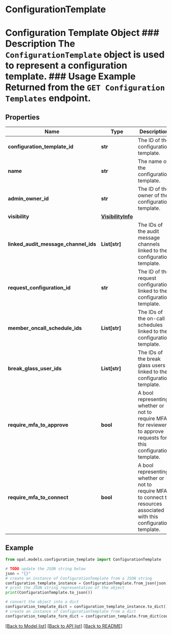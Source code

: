 # ConfigurationTemplate

# Configuration Template Object ### Description The `ConfigurationTemplate` object is used to represent a configuration template.  ### Usage Example Returned from the `GET Configuration Templates` endpoint.

## Properties

Name | Type | Description | Notes
------------ | ------------- | ------------- | -------------
**configuration_template_id** | **str** | The ID of the configuration template. | [optional] 
**name** | **str** | The name of the configuration template. | [optional] 
**admin_owner_id** | **str** | The ID of the owner of the configuration template. | [optional] 
**visibility** | [**VisibilityInfo**](VisibilityInfo.md) |  | [optional] 
**linked_audit_message_channel_ids** | **List[str]** | The IDs of the audit message channels linked to the configuration template. | [optional] 
**request_configuration_id** | **str** | The ID of the request configuration linked to the configuration template. | [optional] 
**member_oncall_schedule_ids** | **List[str]** | The IDs of the on-call schedules linked to the configuration template. | [optional] 
**break_glass_user_ids** | **List[str]** | The IDs of the break glass users linked to the configuration template. | [optional] 
**require_mfa_to_approve** | **bool** | A bool representing whether or not to require MFA for reviewers to approve requests for this configuration template. | [optional] 
**require_mfa_to_connect** | **bool** | A bool representing whether or not to require MFA to connect to resources associated with this configuration template. | [optional] 

## Example

```python
from opal.models.configuration_template import ConfigurationTemplate

# TODO update the JSON string below
json = "{}"
# create an instance of ConfigurationTemplate from a JSON string
configuration_template_instance = ConfigurationTemplate.from_json(json)
# print the JSON string representation of the object
print(ConfigurationTemplate.to_json())

# convert the object into a dict
configuration_template_dict = configuration_template_instance.to_dict()
# create an instance of ConfigurationTemplate from a dict
configuration_template_form_dict = configuration_template.from_dict(configuration_template_dict)
```
[[Back to Model list]](../README.md#documentation-for-models) [[Back to API list]](../README.md#documentation-for-api-endpoints) [[Back to README]](../README.md)


